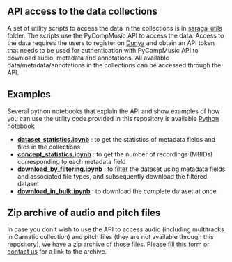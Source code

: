 ## API access to the data collections
A set of utility scripts to access the data in the collections is in [saraga_utils](https://github.com/MTG/saraga/tree/master/saraga_utils) folder. The scripts use the PyCompMusic API to access the data. Access to the data requires the users to register on [Dunya](https://dunya.compmusic.upf.edu) and obtain an API token that needs to be used for authentication with PyCompMusic API to download audio, metadata and annotations. All available data/metadata/annotations in the collections can be accessed through the API. 

## Examples
Several python notebooks that explain the API and show examples of how you can use the utility code provided in this repository is available [Python notebook](https://github.com/MTG/saraga/blob/master/examples/usage_demo.ipynb)

* **[dataset_statistics.ipynb](https://github.com/MTG/saraga/blob/master/scripts/dataset_statistics.ipynb)** : to get the statistics of metadata fields and files in the collections
* **[concept_statistics.ipynb](https://github.com/MTG/saraga/blob/master/scripts/concept_statistics.ipynb)** : to get the number of recordings (MBIDs) corresponding to each metadata field
* **[download_by_filtering.ipynb](https://github.com/MTG/saraga/blob/master/scripts/download_by_filtering.ipynb)** : to filter the dataset using metadata fields and associated file types, and subsequently download the filtered dataset
* **[download_in_bulk.ipynb](https://github.com/MTG/saraga/blob/master/scripts/download_in_bulk.ipynb)** : to download the complete dataset at once

## Zip archive of audio and pitch files 
In case you don't wish to use the API to access audio (including multitracks in Carnatic collection) and pitch files (they are not available through this repository), we have a zip archive of those files. Please [fill this form](https://forms.gle/Zs853Jwg6NCSCBFL8) or [contact us](https://github.com/MTG/saraga/blob/master/docs/index.md#contact) for a link to the archive. 
